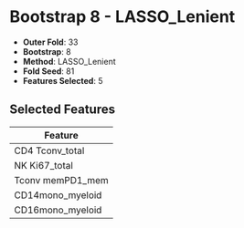 # Bootstrap 8 - LASSO_Lenient

- **Outer Fold**: 33
- **Bootstrap**: 8
- **Method**: LASSO_Lenient
- **Fold Seed**: 81
- **Features Selected**: 5

## Selected Features

| Feature |
|---------|
| CD4 Tconv_total |
| NK Ki67_total |
| Tconv memPD1_mem |
| CD14mono_myeloid |
| CD16mono_myeloid |

